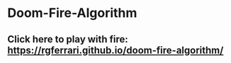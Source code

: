 # Doom-Fire-Algorithm
## Click here to play with fire: https://rgferrari.github.io/doom-fire-algorithm/
